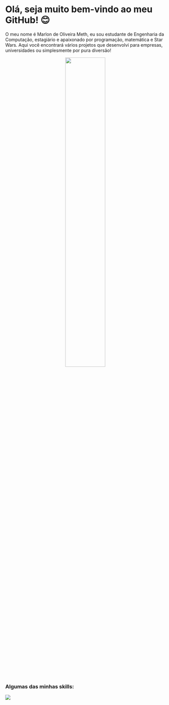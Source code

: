 Olá, seja muito bem-vindo ao meu GitHub!  😊
===============================================================================================================================================

O meu nome é Marlon de Oliveira Meth, eu sou estudante de Engenharia da Computação, estagiário e apaixonado por programação, matemática e Star Wars. Aqui você encontrará vários projetos que desenvolvi para empresas, universidades ou simplesmente por pura diversão!

<div align="center">
  <img style="width: 50%;
  height: auto;" src="https://camo.githubusercontent.com/c1dcb74cc1c1835b1d716f5051499a2814c683c806b15f04b0eba492863703e9/68747470733a2f2f63646e2e6472696262626c652e636f6d2f75736572732f3733303730332f73637265656e73686f74732f363538313234332f6176656e746f2e676966"/>
</div>
  
### Algumas das minhas skills:
<div align="left">
  <a href="https://skillicons.dev">
    <img src="https://skillicons.dev/icons?i=py,js,nodejs,cs,php,html,css,mysql,firebase,mongodb"/>
  </a>
</div>
